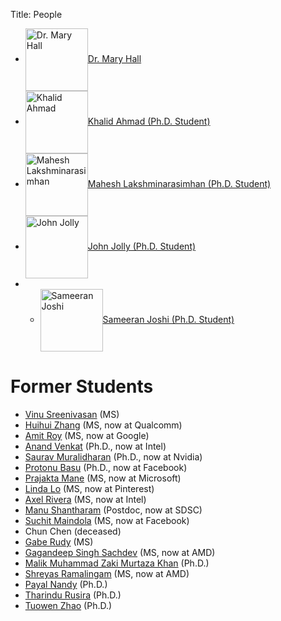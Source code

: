 Title: People

- <img src="{static}/images/headshots/hall-headshot-2019-small.jpg" alt="Dr. Mary Hall" width="100px" style="vertical-align: middle;"/>[Dr. Mary Hall](http://www.cs.utah.edu/~mhall/)
- <img src="{static}/images/headshots/Khalid-Thumbnail.jpg" alt="Khalid Ahmad" width="100px" style="vertical-align: middle;"/>[Khalid Ahmad (Ph.D. Student)](https://scholar.google.com/citations?user=wssOY1sAAAAJ&hl=en)
- <img src="{static}/images/headshots/Mahesh-Thumbnail.jpg" alt="Mahesh Lakshminarasimhan" width="100px" style="vertical-align: middle;"/>[Mahesh Lakshminarasimhan (Ph.D. Student)](https://www.cs.utah.edu/~maheshl)
- <img src="https://drive.google.com/thumbnail?id=1gK-k2nBGfGZJXEBNDw8P4KHR3Nu_Z9fb" alt="John Jolly" width="100px" style="vertical-align: middle;"/>[John Jolly (Ph.D. Student)](https://www.linkedin.com/in/jjolly)
- - <img src="{static}/images/headshots/Sameeran.jpg" alt="Sameeran Joshi" width="100px" style="vertical-align: middle;"/>[Sameeran Joshi (Ph.D. Student)](https://sameeranjoshi.github.io/)

# Former Students
- [Vinu Sreenivasan](https://www.linkedin.com/in/vinu-sreenivasan/) (MS)
- [Huihui Zhang](https://www.linkedin.com/in/huihuizhanguofu2013/) (MS, now at Qualcomm)
- [Amit Roy](https://www.linkedin.com/in/aroy56/) (MS, now at Google)
- [Anand Venkat](https://www.linkedin.com/in/anvenkat/) (Ph.D., now at Intel)
- [Saurav Muralidharan](https://www.linkedin.com/in/sauravmuralidharan/) (Ph.D., now at Nvidia)
- [Protonu Basu](https://www.linkedin.com/in/protonu-basu-56b45a7/) (Ph.D., now at Facebook)
- [Prajakta Mane](https://www.linkedin.com/in/prajaktamane/) (MS, now at Microsoft)
- [Linda Lo](https://www.linkedin.com/in/yujunglo/) (MS, now at Pinterest)
- [Axel Rivera](https://www.linkedin.com/in/axelrivera01/) (MS, now at Intel)
- [Manu Shantharam](https://www.linkedin.com/in/manushantharam/) (Postdoc, now at SDSC)
- [Suchit Maindola](https://www.linkedin.com/in/smaindola/) (MS, now at Facebook)
- Chun Chen (deceased)
- [Gabe Rudy](https://www.linkedin.com/in/gaberudy/) (MS)
- [Gagandeep Singh Sachdev](https://www.linkedin.com/in/gagandeepsinghsachdev/) (MS, now at AMD)
- [Malik Muhammad Zaki Murtaza Khan](https://scholar.google.com/citations?user=1Z3iDeAAAAAJ&hl=en&oi=sra) (Ph.D.)
- [Shreyas Ramalingam](https://www.linkedin.com/in/shreyas-ramalingam-16050a10/) (MS, now at AMD)
- [Payal Nandy](https://www.linkedin.com/in/payal-guha-nandy-2bb7201a/) (Ph.D.)
- [Tharindu Rusira](http://www.cs.utah.edu/~tharindu/) (Ph.D.)
- [Tuowen Zhao](https://scholar.google.com/citations?user=vb86UK4AAAAJ&hl=en) (Ph.D.)
